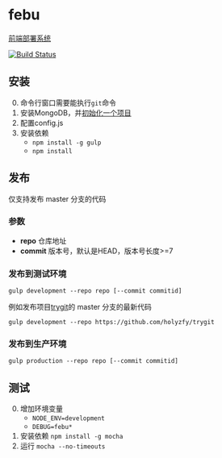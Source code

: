 # febu

[前端部署系统](https://github.com/holyzfy/febu/wiki)

[![Build Status](https://travis-ci.org/holyzfy/febu.svg?branch=master)](https://travis-ci.org/holyzfy/febu)

## 安装

0. 命令行窗口需要能执行`git`命令
0. 安装MongoDB，并[初始化一个项目](https://github.com/holyzfy/febu/wiki/init_project)
0. 配置config.js
0. 安装依赖
	* `npm install -g gulp`
	* `npm install`

## 发布

仅支持发布 master 分支的代码

### 参数
* **repo** 仓库地址
* **commit** 版本号，默认是HEAD，版本号长度>=7

### 发布到测试环境

	gulp development --repo repo [--commit commitid]

例如发布项目[trygit](https://github.com/holyzfy/trygit)的 master 分支的最新代码

	gulp development --repo https://github.com/holyzfy/trygit

### 发布到生产环境

	gulp production --repo repo [--commit commitid]


## 测试

0. 增加环境变量
	* `NODE_ENV=development`
	* `DEBUG=febu*`
0. 安装依赖 `npm install -g mocha`
0. 运行 `mocha --no-timeouts`